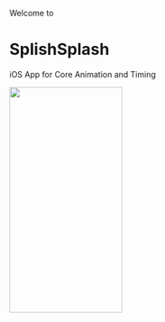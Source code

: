 Welcome to
# SplishSplash
iOS App for Core Animation and Timing 


<p align="left">
 <img src="https://media.giphy.com/media/QKUu70KtBijIzq3PIK/giphy.gif" width="200" height = "400"/>  
</p>

